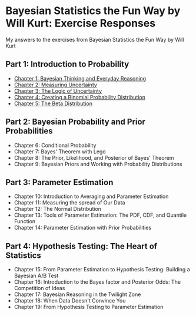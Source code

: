 # Bayesian Statistics the Fun Way by Will Kurt: Exercise Responses

My answers to the exercises from Bayesian Statistics the Fun Way by Will Kurt

## Part 1: Introduction to Probability

- [Chapter 1: Bayesian Thinking and Everyday Reasoning](/Chapter_1.md)
- [Chapter 2: Measuring Uncertainty](/Chapter_2.ipynb)
- [Chapter 3: The Logic of Uncertainty](/Chapter_3.ipynb)
- [Chapter 4: Creating a Binomial Probability Distribution](/Chapter_4.ipynb)
- [Chapter 5: The Beta Distribution](/Chapter_5.ipynb)

## Part 2: Bayesian Probability and Prior Probabilities

- Chapter 6: Conditional Probability
- Chapter 7: Bayes' Theorem with Lego
- Chapter 8: The Prior, Likelihood, and Posterior of Bayes' Theorem
- Chapter 9: Bayesian Priors and Working with Probability Distributions

## Part 3: Parameter Estimation

- Chapter 10: Introduction to Averaging and Parameter Estimation
- Chapter 11: Measuring the spread of Our Data
- Chapter 12: The Normal Distribution
- Chapter 13: Tools of Parameter Estimation: The PDF, CDF, and Quantile Function
- Chapter 14: Parameter Estimation with Prior Probabilities

## Part 4: Hypothesis Testing: The Heart of Statistics

- Chapter 15: From Parameter Estimation to Hypothesis Testing: Building a Bayesian A/B Test
- Chapter 16: Introduction to the Bayes factor and Posterior Odds: The Competition of Ideas
- Chapter 17: Bayesian Reasoning in the Twilight Zone
- Chapter 18: When Data Doesn't Convince You
- Chapter 19: From Hypothesis Testing to Parameter Estimation
